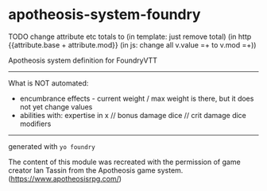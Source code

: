 # apotheosis-system-foundry

TODO change attribute etc totals to (in template: just remove total) (in http {{attribute.base + attribute.mod}} (in js: change all v.value =+ to v.mod =+))

Apotheosis system definition for FoundryVTT

---

What is NOT automated:

-   encumbrance effects - current weight / max weight is there, but it does not yet change values
-   abilities with: expertise in x // bonus damage dice // crit damage dice modifiers

---

generated with `yo foundry`

The content of this module was recreated with the permission of game creator Ian Tassin from the Apotheosis game system. (https://www.apotheosisrpg.com/)
